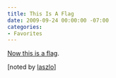 ```yaml
---
title: This Is A Flag
date: 2009-09-24 00:00:00 -07:00
categories:
- Favorites
---
```


<p><a href="http://en.wikipedia.org/wiki/Benin_Empire">Now this is a flag</a>.</p>

<p>[noted by <a href="http://tongodeon.livejournal.com/">laszlo</a>]</p>

